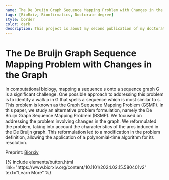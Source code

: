 ```yaml
---
name: The De Bruijn Graph Sequence Mapping Problem with Changes in the Graph
tags: [BioRxiv, Bionfirmatics, Doctorate degree]
style: border
color: dark
description: This project is about my second publication of my doctorate degree.
---
```


# The De Bruijn Graph Sequence  Mapping Problem with Changes in the Graph

In computational biology, mapping a sequence s onto a sequence graph G is a significant challenge. One possible approach to addressing this problem is to identify a walk p in G that spells a sequence
which is most similar to s. This problem is known as the Graph Sequence Mapping Problem (GSMP). In this paper, we study an alternative problem
formulation, namely the De Bruijn Graph Sequence Mapping Problem (BSMP). We focused on addressing the problem involving changes in the
graph. We reformulated the problem, taking into account the characteristics of the arcs induced in the De Bruijn graph. This reformulation led
to a modification in the problem definition, allowing the application of a polynomial-time algorithm for its resolution.

Preprint: [Biorxiv](https://www.biorxiv.org/content/10.1101/2024.02.15.580401v2) <br />

<p class="text-center">
{% include elements/button.html link="https://www.biorxiv.org/content/10.1101/2024.02.15.580401v2" text="Learn More" %}
</p>

